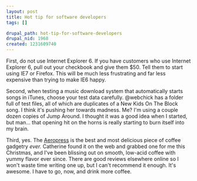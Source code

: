 ```yaml
--- 
layout: post
title: Hot tip for software developers
tags: []

drupal_path: hot-tip-for-software-developers
drupal_nid: 1968
created: 1231609740
---
```

First, do not use Internet Explorer 6. If you have customers who use Internet Explorer 6, pull out your checkbook and give them $50. Tell them to start using IE7 or Firefox. This will be much less frustrating and far less expensive than trying to make IE6 happy.



Second, when testing a music download system that automatically starts songs in iTunes, choose your test data carefully. @webchick has a folder full of test files, all of which are duplicates of a New Kids On The Block song. I think it's pushing her towards madness. Me? I'm using a couple dozen copies of Jump Around. I thought it was a good idea when I started, but man... that opening hit on the horns is really starting to burn itself into my brain.



Third, yes. The <a href="http://www.aerobie.com/Products/aeropress_story.htm">Aeropress</a> is the best and most delicious piece of coffee gadgetry <em>ever.</em> Catherine found it on the web and grabbed one for me this Christmas, and I've been blissing out on smooth, low-acid coffee with yummy flavor ever since. There are good reviews elsewhere online so I won't waste time writing one up, but I can't recommend it enough. It's awesome. I have to go, now, and drink more coffee.
